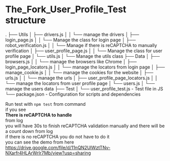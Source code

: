# The_Fork_User_Profile_Test structure

.
├── Utils
│   ├── drivers.js
│   │   └── manage the drivers
│   ├── login_page.js
│   │   └── Manage the class for login page
│   ├── robot_verification.js
│   │   └── Manage if there is reCAPTCHA to manually verification
│   ├── user_profile_page.js
│   │   └── Manage the class for user profile page
│   └── utils.js
│       └── Manage the utils class
├── Data
│   ├── browsers.js
│   │   └── manage the browsers like Chrome
│   ├── login_page_locators.js
│   │   └── manage the locators from login page
│   ├── manage_cookie.js
│   │   └── manage the cookies for the website
│   ├── urls.js
│   │   └── manage the urls
│   ├── user_profile_page_locators.js
│   │   └── manage the locators from user profile page
│   └── users.js
│       └── manage the users data
├── Test
│   └── user_profile_test.js - Test file in JS
└── package.json - Configuration for scripts and dependencies

Run test with `npm test` from command  
if you see   
**There is reCAPTCHA to handle**  
from log  
you will have 30s to finish reCAPTCHA validation manually and there will be a count down from log  
if there is no reCAPTCHA you do not have to do it  
you can see the demo from here  
https://drive.google.com/file/d/11nQN2UlWztTNv-NXarfr4HLArWrIr7Mb/view?usp=sharing
